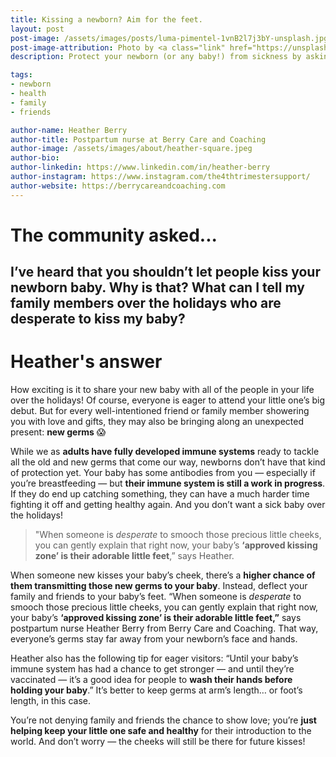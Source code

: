 ```yaml
---
title: Kissing a newborn? Aim for the feet.
layout: post
post-image: /assets/images/posts/luma-pimentel-1vnB2l7j3bY-unsplash.jpg
post-image-attribution: Photo by <a class="link" href="https://unsplash.com/@lumapimentel?utm_content=creditCopyText&amp;utm_medium=referral&amp;utm_source=unsplash" target="_blank" rel="noopener noreferrer nofollow"><span>Luma Pimentel</span></a> on <a class="link" href="https://unsplash.com/photos/baby-covered-with-white-blanket-1vnB2l7j3bY?utm_content=creditCopyText&amp;utm_medium=referral&amp;utm_source=unsplash" target="_blank" rel="noopener noreferrer nofollow"><span>Unsplash</span></a>
description: Protect your newborn (or any baby!) from sickness by asking others to kiss their feet. This ensures that germs stay away from your baby's face, where they're most susceptible to catching something new.

tags:
- newborn
- health
- family
- friends

author-name: Heather Berry
author-title: Postpartum nurse at Berry Care and Coaching
author-image: /assets/images/about/heather-square.jpeg
author-bio: 
author-linkedin: https://www.linkedin.com/in/heather-berry 
author-instagram: https://www.instagram.com/the4thtrimestersupport/
author-website: https://berrycareandcoaching.com
---
```


# The community asked...

## I’ve heard that you shouldn’t let people kiss your newborn baby. Why is that? What can I tell my family members over the holidays who are desperate to kiss my baby?

# Heather's answer

How exciting is it to share your new baby with all of the people in your life over the holidays! Of course, everyone is eager to attend your little one’s big debut. But for every well-intentioned friend or family member showering you with love and gifts, they may also be bringing along an unexpected present: **new germs** 😱

While we as **adults have fully developed immune systems** ready to tackle all the old and new germs that come our way, newborns don’t have that kind of protection yet. Your baby has some antibodies from you — especially if you’re breastfeeding — but **their immune system is still a work in progress**. If they do end up catching something, they can have a much harder time fighting it off and getting healthy again. And you don’t want a sick baby over the holidays!

> "When someone is *desperate* to smooch those precious little cheeks, you can gently explain that right now, your baby’s **‘approved kissing zone’ is their adorable little feet**,” says Heather.

When someone new kisses your baby’s cheek, there’s a **higher chance of them transmitting those new germs to your baby**. Instead, deflect your family and friends to your baby’s feet. “When someone is *desperate* to smooch those precious little cheeks, you can gently explain that right now, your baby’s **‘approved kissing zone’ is their adorable little feet,”** says postpartum nurse Heather Berry from Berry Care and Coaching. That way, everyone’s germs stay far away from your newborn’s face and hands.

Heather also has the following tip for eager visitors: “Until your baby’s immune system has had a chance to get stronger — and until they’re vaccinated — it’s a good idea for people to **wash their hands before holding your baby**.” It’s better to keep germs at arm’s length… or foot’s length, in this case.

You’re not denying family and friends the chance to show love; you’re **just helping keep your little one safe and healthy** for their introduction to the world. And don’t worry — the cheeks will still be there for future kisses!